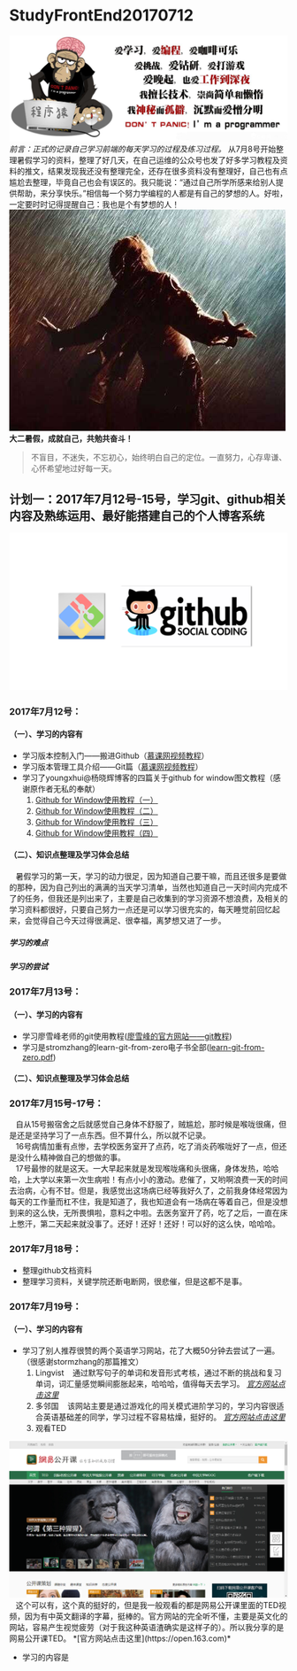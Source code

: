 # StudyFrontEnd20170712
<img src="img/001.png" title="这张图是001"/><br/>
*前言：正式的记录自己学习前端的每天学习的过程及练习过程。*
从7月8号开始整理暑假学习的资料，整理了好几天，在自己运维的公众号也发了好多学习教程及资料的推文，结果发现我还没有整理完全，还存在很多资料没有整理好，自己也有点尴尬去整理，毕竟自己也会有误区的。我只能说：“通过自己所学所感来给别人提供帮助，来分享快乐。”相信每一个努力学编程的人都是有自己的梦想的人。好啦，一定要时时记得提醒自己：我也是个有梦想的人！
<br/>
<img src="img/002.jpeg" title="这张图是002"/><br/>
**大二暑假，成就自己，共勉共奋斗！**

> 不盲目，不迷失，不忘初心，始终明白自己的定位。一直努力，心存卑谦、心怀希望地过好每一天。

## 计划一：2017年7月12号-15号，学习git、github相关内容及熟练运用、最好能搭建自己的个人博客系统
<img src="img/004.png" title="这张图是004"/>

### 2017年7月12号：
#### （一）、学习的内容有
- 学习版本控制入门——搬进Github（[慕课网视频教程](http://www.imooc.com/learn/390)）
- 学习版本管理工具介绍——Git篇（[慕课网视频教程](http://www.imooc.com/learn/208)）
- 学习了youngxhui@杨晓辉博客的四篇关于github for window图文教程（感谢原作者无私的奉献）
  1. [Github for Window使用教程（一）](http://youngxhui.github.io/2016/05/03/GitHub-for-Windows%E4%BD%BF%E7%94%A8%E6%95%99%E7%A8%8B(%E4%B8%80)/)
  2. [Github for Window使用教程（二）](http://youngxhui.github.io/2016/05/13/GitHub-for-Windows%E4%BD%BF%E7%94%A8%E6%95%99%E7%A8%8B(%E4%BA%8C)/)
  3. [Github for Window使用教程（三）](http://youngxhui.github.io/2016/05/15/GitHub-for-windows%E4%BD%BF%E7%94%A8%E6%95%99%E7%A8%8B%EF%BC%88%E4%B8%89%EF%BC%89/)
  4. [Github for Window使用教程（四）](http://youngxhui.github.io/2016/08/28/GitHub-for-Windows%E4%BD%BF%E7%94%A8%E6%95%99%E7%A8%8B%EF%BC%88%E5%9B%9B%EF%BC%89/)
#### （二）、知识点整理及学习体会总结
&nbsp;&nbsp;&nbsp;暑假学习的第一天，学习的动力很足，因为知道自己要干嘛，而且还很多是要做的那种，因为自己列出的满满的当天学习清单，当然也知道自己一天时间内完成不了的任务，但我还是列出来了，主要是自己收集到的学习资源不想浪费，及相关的学习资料都很好，只要自己努力一点还是可以学习很充实的，每天睡觉前回忆起来，会觉得自己今天过得很满足、很幸福，离梦想又进了一步。
<br/>

##### 学习的难点
##### 学习的尝试

### 2017年7月13号：
#### （一）、学习的内容有
- 学习廖雪峰老师的git使用教程([廖雪峰的官方网站——git教程](http://www.liaoxuefeng.com/wiki/0013739516305929606dd18361248578c67b8067c8c017b000))
- 学习是stromzhang的learn-git-from-zero电子书全部([learn-git-from-zero.pdf](这里应该放百度云盘下载链接))
#### （二）、知识点整理及学习体会总结

### 2017年7月15号-17号：
&nbsp;&nbsp;&nbsp;自从15号搬宿舍之后就感觉自己身体不舒服了，贼尴尬，那时候是喉咙很痛，但是还是坚持学习了一点东西。但不算什么，所以就不记录。
<br/>
&nbsp;&nbsp;&nbsp;16号病情加重有点惨，去学校医务室开了点药，吃了消炎药喉咙好了一点，但还是没什么精神做自己的想做的事。
<br/>
&nbsp;&nbsp;&nbsp;17号最惨的就是这天。一大早起来就是发现喉咙痛和头很痛，身体发热，哈哈哈，上大学以来第一次生病啦！有点小小的激动。悲催了，又哟啊浪费一天的时间去治病，心有不甘。但是，我感觉出这场病已经等我好久了，之前我身体经常因为每天的工作量而杠不住，我是知道了，我也知道会有一场病在等着自己，但是没想到来的这么快，无所畏惧啦，意料之中啦。去医务室开了药，吃了之后，一直在床上憋汗，第二天起来就没事了。还好！还好！还好！可以好的这么快，哈哈哈。
### 2017年7月18号：
- 整理github文档资料
- 整理学习资料，关键学院还断电断网，很悲催，但是这都不是事。
### 2017年7月19号：
#### （一）、学习的内容有
- 学习了别人推荐很赞的两个英语学习网站，花了大概50分钟去尝试了一遍。（很感谢stormzhang的那篇推文）
   1. Lingvist
&nbsp;&nbsp;&nbsp;通过默写句子的单词和发音形式考核，通过不断的挑战和复习单词，词汇量感觉瞬间膨胀起来，哈哈哈，值得每天去学习。
  *[官方网站点击这里](http://lingvist.com)*
   2. 多邻国
&nbsp;&nbsp;&nbsp;该网站主要是通过游戏化的闯关模式进阶学习的，学习内容很适合英语基础差的同学，学习过程不容易枯燥，挺好的。 *[官方网站点击这里](http://www.duolingo.cn)*
   3. 观看TED
<img src="img/007.png" title="这张图是007"/>
<br/>
&nbsp;&nbsp;&nbsp;这个可以有，这个真的挺好的，但是我一般观看的都是网易公开课里面的TED视频，因为有中英文翻译的字幕，挺棒的。官方网站的完全听不懂，主要是英文化的网站，容易产生视觉疲劳（对于我这种英语渣确实是这样子的）。所以我分享的是网易公开课TED。 *[官方网站点击这里](https://open.163.com)*
<br/>

- 学习的内容是
